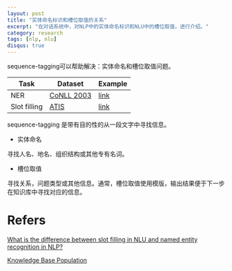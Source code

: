 ```yaml
---
layout: post
title: "实体命名标识和槽位取值的关系"
excerpt: "在对话系统中，对NLP中的实体命名标识和NLU中的槽位取值，进行介绍。"
category: research
tags: [nlp, nlu]
disqus: true
---
```


sequence-tagging可以帮助解决：实体命名和槽位取值问题。

| Task | Dataset | Example |
| --- | --- | --- |
| NER | [CoNLL 2003](http://www.cnts.ua.ac.be/conll2003/ner/) | [link](https://people.cs.umass.edu/~mccallum/papers/mccallum-conll2003.pdf) | 
| Slot filling | [ATIS](https://catalog.ldc.upenn.edu/LDC94S19) | [link](http://www.iro.umontreal.ca/~lisa/pointeurs/RNNSpokenLanguage2013.pdf) | 

sequence-tagging 是带有目的性的从一段文字中寻找信息。

*  实体命名

寻找人名、地名、组织结构或其他专有名词。

*  槽位取值

寻找关系，问题类型或其他信息。通常，槽位取值使用模版，输出结果便于下一步在知识库中寻找对应的信息。

# Refers
[What is the difference between slot filling in NLU and named entity recognition in NLP?](https://www.reddit.com/r/LanguageTechnology/comments/45g5hr/what_is_the_difference_between_slot_filling_in/)

[Knowledge Base Population](https://nlp.stanford.edu/projects/kbp/)